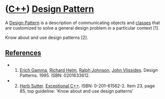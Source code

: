# ([C++](Cpp.md)) [Design Pattern](CppDesignPattern.md)

A [Design Pattern](CppDesignPattern.md) is a description of
communicating objects and [classes](CppClass.md) that are customized to
solve a general design problem in a particular context \[1\].

Know about and use design patterns \[2\].

## [References](CppReferences.md)

 * 1. [Erich Gamma](CppErichGamma.md), [Richard
   Helm](CppRichardHelm.md), [Ralph Johnson](CppRalphJohnson.md),
   [John Vlissides](CppJohnVlissides.md). Design Patterns. 1995.
   ISBN: 0201633612.
 * 2. [Herb Sutter](CppHerbSutter.md). [Exceptional
   C++](CppExceptionalCpp.md). ISBN: 0-201-61562-2. Item 23, page 85,
   top guideline: 'Know about and use design patterns'

